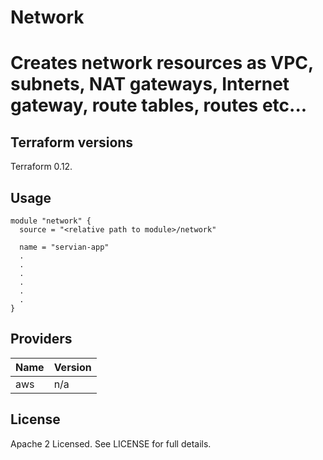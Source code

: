 # Network
# Creates network resources as VPC, subnets, NAT gateways, Internet gateway, route tables, routes etc...

## Terraform versions

Terraform 0.12.

## Usage

```hcl
module "network" {
  source = "<relative path to module>/network"

  name = "servian-app"
  .
  .
  .
  .
  .
  .
}
```
## Providers

| Name | Version |
|------|---------|
| aws | n/a |

## License

Apache 2 Licensed. See LICENSE for full details.
